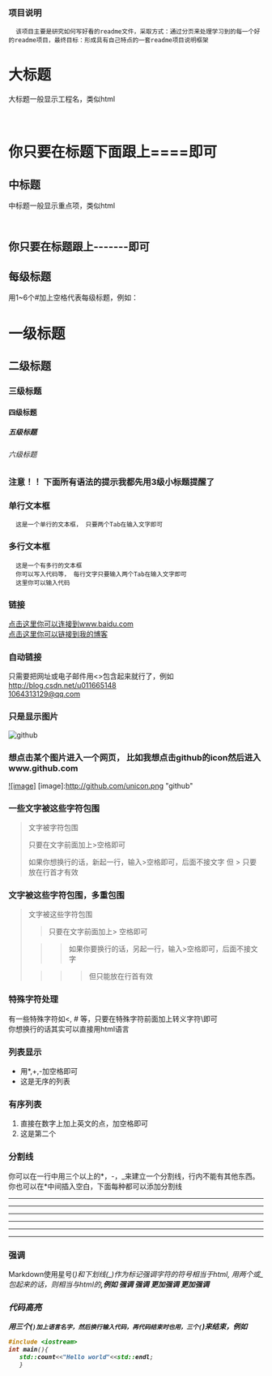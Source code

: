 ### 项目说明
      该项目主要是研究如何写好看的readme文件，采取方式：通过分页来处理学习到的每一个好的readme项目，最终目标：形成具有自己特点的一套readme项目说明框架

大标题
=================================
大标题一般显示工程名，类似html<h1><br/>
你只要在标题下面跟上====即可

中标题
---------------------------------
中标题一般显示重点项，类似html<h2><br/>
你只要在标题跟上-------即可

## 每级标题
用1~6个#加上空格代表每级标题，例如：
# 一级标题
## 二级标题
### 三级标题
#### 四级标题
##### 五级标题
###### 六级标题

### 注意！！ 下面所有语法的提示我都先用3级小标题提醒了
### 单行文本框
      这是一个单行的文本框， 只要两个Tab在输入文字即可
### 多行文本框
      这是一个有多行的文本框
      你可以写入代码等， 每行文字只要输入两个Tab在输入文字即可
      这里你可以输入代码


### 链接
  [点击这里你可以连接到www.baidu.com](https://www.baidu.com)<br/>
  [点击这里你可以链接到我的博客](https://blog.csdn.net/u011665148)<br/>

### 自动链接
  只需要把网址或电子邮件用<>包含起来就行了，例如<br/>
  <http://blog.csdn.net/u011665148><br/>
  <1064313129@qq.com>

### 只是显示图片
![github](http://github.com/unicorn.png "github")

### 想点击某个图片进入一个网页， 比如我想点击github的icon然后进入www.github.com
[![image]](http://github.com)
[image]:http://github.com/unicon.png "github"

### 一些文字被这些字符包围
> 文字被字符包围
> 
> 只要在文字前面加上>空格即可
> 
> 如果你想换行的话，新起一行，输入>空格即可，后面不接文字
> 但 > 只要放在行首才有效

### 文字被这些字符包围，多重包围
> 文字被这些字符包围
> 
> > 只要在文字前面加上> 空格即可
>
> > > 如果你要换行的话，另起一行，输入>空格即可，后面不接文字
> 
> > > > 但只能放在行首有效

### 特殊字符处理
有一些特殊字符如<, # 等，只要在特殊字符前面加上转义字符\即可<br/>
你想换行的话其实可以直接用html语言<br/>

### 列表显示
* 用*,+,-加空格即可
* 这是无序的列表

### 有序列表
1. 直接在数字上加上英文的点，加空格即可
2. 这是第二个

### 分割线
你可以在一行中用三个以上的*，-，_来建立一个分割线，行内不能有其他东西。你也可以在*中间插入空白，下面每种都可以添加分割线
* * *
*** 
---
- - - 
___
_ _ _

### 强调
Markdown使用星号(*)和下划线(_)作为标记强调字符的符号相当于html<em>, 用两个*或_包起来的话，则相当与html的<strong>,例如
*强调*
_强调_
**更加强调**
__更加强调__

### 代码高亮
用三个(`)加上语言名字，然后换行输入代码，再代码结束时也用，三个(`)来结束，例如<br/>
```C++
#include <iostream>
int main(){
   std::count<<"Hello world"<<std::endl;
   }
```
